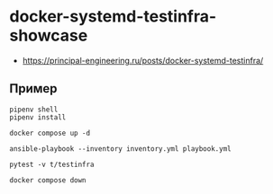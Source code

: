 # docker-systemd-testinfra-showcase

- https://principal-engineering.ru/posts/docker-systemd-testinfra/

## Пример

```shell
pipenv shell
pipenv install

docker compose up -d

ansible-playbook --inventory inventory.yml playbook.yml

pytest -v t/testinfra

docker compose down
```
